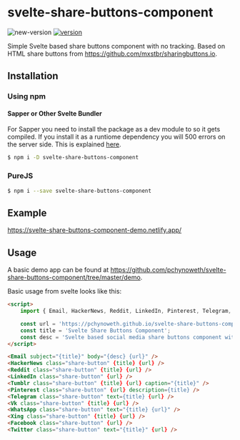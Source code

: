 # svelte-share-buttons-component

![new-version](https://github.com/pchynoweth/svelte-share-buttons-component/workflows/new-version/badge.svg)
[![version](https://img.shields.io/npm/v/svelte-share-buttons-component.svg?style=flat-square)](http://npm.im/svelte-share-buttons-component)

Simple Svelte based share buttons component with no tracking.  Based on HTML share buttons from https://github.com/mxstbr/sharingbuttons.io.

## Installation

### Using npm

#### Sapper or Other Svelte Bundler

For Sapper you need to install the package as a dev module to so it gets compiled.  If you install it as a runtiome dependency you will 500 errors on the server side.  This is explained [here](https://github.com/sveltejs/sapper-template#using-external-components).

```bash
$ npm i -D svelte-share-buttons-component
```

### PureJS

```bash
$ npm i --save svelte-share-buttons-component
```

## Example

https://svelte-share-buttons-component-demo.netlify.app/

## Usage

A basic demo app can be found at https://github.com/pchynoweth/svelte-share-buttons-component/tree/master/demo.

Basic usage from svelte looks like this:

```html
<script>
	import { Email, HackerNews, Reddit, LinkedIn, Pinterest, Telegram, Tumblr, Vk, WhatsApp, Xing, Facebook, Twitter } from 'svelte-share-buttons-component';

	const url = 'https://pchynoweth.github.io/svelte-share-buttons-component/';
	const title = 'Svelte Share Buttons Component';
	const desc = 'Svelte based social media share buttons component with no tracking.';
</script>

<Email subject="{title}" body="{desc} {url}" />
<HackerNews class="share-button" {title} {url} />
<Reddit class="share-button" {title} {url} />
<LinkedIn class="share-button" {url} />
<Tumblr class="share-button" {title} {url} caption="{title}" />
<Pinterest class="share-button" {url} description={title} />
<Telegram class="share-button" text={title} {url} />
<Vk class="share-button" {title} {url} />
<WhatsApp class="share-button" text="{title} {url}" />
<Xing class="share-button" {title} {url} />
<Facebook class="share-button" {url} />
<Twitter class="share-button" text="{title}" {url} />
```
